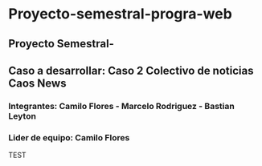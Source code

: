 # Proyecto-semestral-progra-web
## Proyecto Semestral- 
## Caso a desarrollar: Caso 2 Colectivo de noticias Caos News
### Integrantes: Camilo Flores - Marcelo Rodriguez - Bastian Leyton
### Lider de equipo: Camilo Flores

TEST